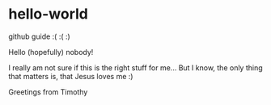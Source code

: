 # hello-world
github guide :( :( :) 

Hello (hopefully) nobody!

I really am not sure if this is the right stuff for me...
But I know, the only thing that matters is, that Jesus loves me :)

Greetings from Timothy
